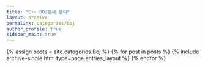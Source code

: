 ```yaml
---
title: "C++ BOJ문제 풀이"
layout: archive
permalink: categories/boj
author_profile: true
sidebar_main: true
---
```



{% assign posts = site.categories.Boj %}
{% for post in posts %} {% include archive-single.html type=page.entries_layout %} {% endfor %}
